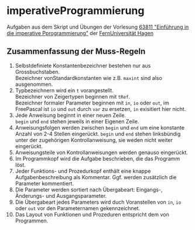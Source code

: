 # imperativeProgrammierung
Aufgaben aus dem Skript und Übungen der Vorlesung [63811 "Einführung in die imperative Pprogrammierung"](https://www.fernuni-hagen.de/mi/studium/module/ein_prog.shtml?sg=bamath) der [FernUniversität Hagen](https://www.fernuni-hagen.de/)

## Zusammenfassung der Muss-Regeln
1. Selbstdefiniete Konstantenbezeichner bestehen nur aus Grossbuchstaben.<br>
   Bezeichner vonStandardkonstanten wie z.B. `maxint` sind also ausgenommen.
2. Typbezeichnern wird ein `t` vorangestellt.<br>
   Bezeichner von Zeigertypen beginnen mit `tRef`.<br>
   Bezeichner formaler Parameter beginnen mit `in`, `io` oder `out`, im FreePascal ist `io` und `out` durch `var` zu ersetzen, `in` exisitiert hier nicht.
3. Jede Anweisung beginnt in einer neuen Zeile.<br>
   `begin` und `end` stehen jeweils in einer Eigenen Zeile.
4. Anweisungsfolgen werden zwischen `begin` und `end` um eine konstante Anzahl von 2-4 Stellen eingerückt. `begin` und `end` stehen linksbündig unter der zugehörigen Kontrollanweisung, sie weden nicht weiter eingerückt.
5. Anweisungsteile von Kontrollanweisungen werden genauso eingerückt.
6. Im Programmkopf wird die Aufgabe beschrieben, die das Programm löst.
7. Jeder Funktions- und Prozedurkopf enthält eine knappe Aufgabenbeschreibung als Kommentar. Ggf. werden zusätzlich die Parameter kommentiert.
8. Die Parameter werden sortiert nach Übergabeart: Eingangs-, Änderungs- und Ausgangsparameter.
9. Die Übergabeart jedes Parameters wird duch Voranstellen von `in`, `io` oder `out` vor den Parameternamen gekennzeichnet.
10. Das Layout von Funktionen und Prozeduren entspricht dem von Programmen.

